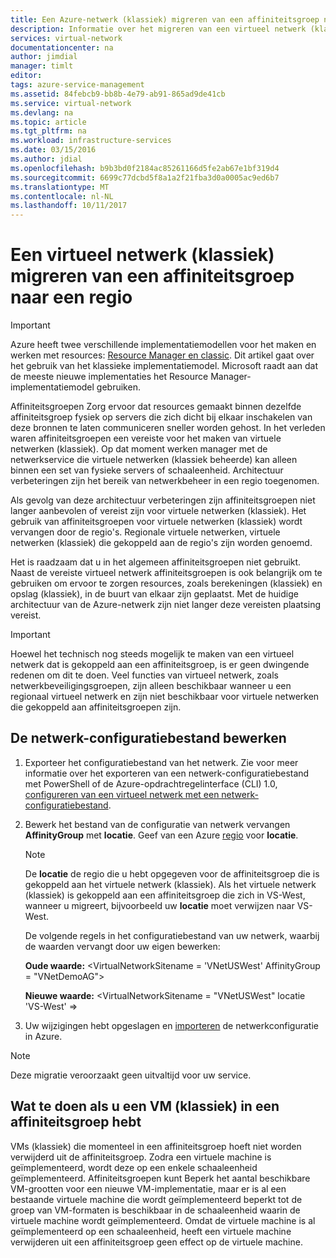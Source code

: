 ```yaml
---
title: Een Azure-netwerk (klassiek) migreren van een affiniteitsgroep naar een regio | Microsoft Docs
description: Informatie over het migreren van een virtueel netwerk (klassiek) van een affiniteitsgroep naar een regio.
services: virtual-network
documentationcenter: na
author: jimdial
manager: timlt
editor: 
tags: azure-service-management
ms.assetid: 84febcb9-bb8b-4e79-ab91-865ad9de41cb
ms.service: virtual-network
ms.devlang: na
ms.topic: article
ms.tgt_pltfrm: na
ms.workload: infrastructure-services
ms.date: 03/15/2016
ms.author: jdial
ms.openlocfilehash: b9b3bd0f2184ac85261166d5fe2ab67e1bf319d4
ms.sourcegitcommit: 6699c77dcbd5f8a1a2f21fba3d0a0005ac9ed6b7
ms.translationtype: MT
ms.contentlocale: nl-NL
ms.lasthandoff: 10/11/2017
---
```

# <a name="migrate-a-virtual-network-classic-from-an-affinity-group-to-a-region"></a>Een virtueel netwerk (klassiek) migreren van een affiniteitsgroep naar een regio

> [!IMPORTANT]
> Azure heeft twee verschillende implementatiemodellen voor het maken en werken met resources: [Resource Manager en classic](../resource-manager-deployment-model.md?toc=%2fazure%2fvirtual-network%2ftoc.json). Dit artikel gaat over het gebruik van het klassieke implementatiemodel. Microsoft raadt aan dat de meeste nieuwe implementaties het Resource Manager-implementatiemodel gebruiken.

Affiniteitsgroepen Zorg ervoor dat resources gemaakt binnen dezelfde affiniteitsgroep fysiek op servers die zich dicht bij elkaar inschakelen van deze bronnen te laten communiceren sneller worden gehost. In het verleden waren affiniteitsgroepen een vereiste voor het maken van virtuele netwerken (klassiek). Op dat moment werken manager met de netwerkservice die virtuele netwerken (klassiek beheerde) kan alleen binnen een set van fysieke servers of schaaleenheid. Architectuur verbeteringen zijn het bereik van netwerkbeheer in een regio toegenomen.

Als gevolg van deze architectuur verbeteringen zijn affiniteitsgroepen niet langer aanbevolen of vereist zijn voor virtuele netwerken (klassiek). Het gebruik van affiniteitsgroepen voor virtuele netwerken (klassiek) wordt vervangen door de regio's. Regionale virtuele netwerken, virtuele netwerken (klassiek) die gekoppeld aan de regio's zijn worden genoemd.

Het is raadzaam dat u in het algemeen affiniteitsgroepen niet gebruikt. Naast de vereiste virtueel netwerk affiniteitsgroepen is ook belangrijk om te gebruiken om ervoor te zorgen resources, zoals berekeningen (klassiek) en opslag (klassiek), in de buurt van elkaar zijn geplaatst. Met de huidige architectuur van de Azure-netwerk zijn niet langer deze vereisten plaatsing vereist.

> [!IMPORTANT]
> Hoewel het technisch nog steeds mogelijk te maken van een virtueel netwerk dat is gekoppeld aan een affiniteitsgroep, is er geen dwingende redenen om dit te doen. Veel functies van virtueel netwerk, zoals netwerkbeveiligingsgroepen, zijn alleen beschikbaar wanneer u een regionaal virtueel netwerk en zijn niet beschikbaar voor virtuele netwerken die gekoppeld aan affiniteitsgroepen zijn.
> 
> 

## <a name="edit-the-network-configuration-file"></a>De netwerk-configuratiebestand bewerken

1. Exporteer het configuratiebestand van het netwerk. Zie voor meer informatie over het exporteren van een netwerk-configuratiebestand met PowerShell of de Azure-opdrachtregelinterface (CLI) 1.0, [configureren van een virtueel netwerk met een netwerk-configuratiebestand](virtual-networks-using-network-configuration-file.md#export).
2. Bewerk het bestand van de configuratie van netwerk vervangen **AffinityGroup** met **locatie**. Geef van een Azure [regio](https://azure.microsoft.com/regions) voor **locatie**.
   
   > [!NOTE]
   > De **locatie** de regio die u hebt opgegeven voor de affiniteitsgroep die is gekoppeld aan het virtuele netwerk (klassiek). Als het virtuele netwerk (klassiek) is gekoppeld aan een affiniteitsgroep die zich in VS-West, wanneer u migreert, bijvoorbeeld uw **locatie** moet verwijzen naar VS-West. 
   > 
   > 
   
    De volgende regels in het configuratiebestand van uw netwerk, waarbij de waarden vervangt door uw eigen bewerken: 
   
    **Oude waarde:** \<VirtualNetworkSitename = 'VNetUSWest' AffinityGroup = "VNetDemoAG"\> 
   
    **Nieuwe waarde:** \<VirtualNetworkSitename = "VNetUSWest" locatie 'VS-West' =\>
3. Uw wijzigingen hebt opgeslagen en [importeren](virtual-networks-using-network-configuration-file.md#import) de netwerkconfiguratie in Azure.

> [!NOTE]
> Deze migratie veroorzaakt geen uitvaltijd voor uw service.
> 
> 

## <a name="what-to-do-if-you-have-a-vm-classic-in-an-affinity-group"></a>Wat te doen als u een VM (klassiek) in een affiniteitsgroep hebt
VMs (klassiek) die momenteel in een affiniteitsgroep hoeft niet worden verwijderd uit de affiniteitsgroep. Zodra een virtuele machine is geïmplementeerd, wordt deze op een enkele schaaleenheid geïmplementeerd. Affiniteitsgroepen kunt Beperk het aantal beschikbare VM-grootten voor een nieuwe VM-implementatie, maar er is al een bestaande virtuele machine die wordt geïmplementeerd beperkt tot de groep van VM-formaten is beschikbaar in de schaaleenheid waarin de virtuele machine wordt geïmplementeerd. Omdat de virtuele machine is al geïmplementeerd op een schaaleenheid, heeft een virtuele machine verwijderen uit een affiniteitsgroep geen effect op de virtuele machine.
